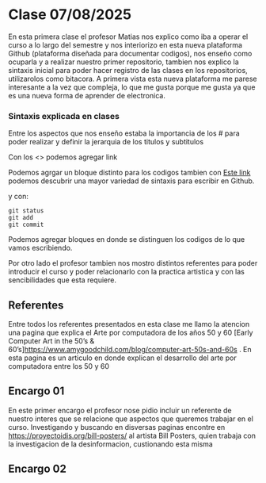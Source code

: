 # Clase 07/08/2025
En esta primera clase el profesor Matias nos explico como iba a operar el curso a lo largo del semestre y nos interiorizo en esta nueva plataforma Github (plataforma diseñada para documentar codigos), nos enseño como ocuparla y a realizar nuestro primer repositorio, tambien nos explico la sintaxis inicial para poder hacer registro de las clases en los repositorios, utilizarolos como bitacora. 
A primera vista esta nueva plataforma me parese interesante a la vez que compleja, lo que me gusta porque me gusta ya que es una nueva forma de aprender de electronica.

### Sintaxis explicada en clases
Entre los aspectos que nos enseño estaba la importancia de los # para poder realizar y definir la jerarquia de los titulos y subtitulos

Con los <> podemos agregar link 

Podemos agrgar un bloque distinto para los codigos
tambien con [Este link](https://docs.github.com/en/get-started/writing-on-github/getting-started-with-writing-and-formatting-on-github/basic-writing-and-formatting-syntax) podemos descubrir una mayor variedad de sintaxis para escribir en Github. 

y con: 
```
git status
git add
git commit
```
Podemos agregar bloques en donde se distinguen los codigos de lo que vamos escribiendo. 

Por otro lado el profesor tambien nos mostro distintos referentes para poder introducir el curso y poder relacionarlo con la practica artistica y con las sencibilidades que esta requiere.
## Referentes 

Entre todos los referentes presentados en esta clase me llamo la atencion una pagina que explica el Arte por computadora de los años 50 y 60 [Early Computer Art in the 50’s & 60’s]<https://www.amygoodchild.com/blog/computer-art-50s-and-60s>  . En esta pagina es un articulo en donde explican el desarrollo del arte por computadora entre los 50 y 60

## Encargo 01
En este primer encargo el profesor nose pidio incluir un referente de nuestro interes que se relacione que aspectos que queremos trabajar en el curso. Investigando y buscando en disversas paginas encontre en <https://proyectoidis.org/bill-posters/> al artista Bill Posters, quien trabaja con la investigacion de la desinformacion, custionando esta misma 




## Encargo 02
